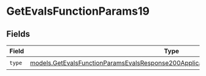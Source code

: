 # GetEvalsFunctionParams19


## Fields

| Field                                                                                                                                                                            | Type                                                                                                                                                                             | Required                                                                                                                                                                         | Description                                                                                                                                                                      |
| -------------------------------------------------------------------------------------------------------------------------------------------------------------------------------- | -------------------------------------------------------------------------------------------------------------------------------------------------------------------------------- | -------------------------------------------------------------------------------------------------------------------------------------------------------------------------------- | -------------------------------------------------------------------------------------------------------------------------------------------------------------------------------- |
| `type`                                                                                                                                                                           | [models.GetEvalsFunctionParamsEvalsResponse200ApplicationJSONResponseBodyData519Type](../models/getevalsfunctionparamsevalsresponse200applicationjsonresponsebodydata519type.md) | :heavy_check_mark:                                                                                                                                                               | N/A                                                                                                                                                                              |
